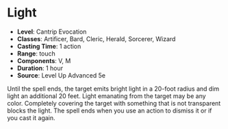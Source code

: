 # Light

- **Level**: Cantrip Evocation
- **Classes**: Artificer, Bard, Cleric, Herald, Sorcerer, Wizard
- **Casting Time**: 1 action
- **Range**: touch
- **Components**: V, M
- **Duration**: 1 hour
- **Source**: Level Up Advanced 5e

Until the spell ends, the target emits bright light in a 20-foot radius and dim light an additional 20 feet. Light emanating from the target may be any color. Completely covering the target with something that is not transparent blocks the light. The spell ends when you use an action to dismiss it or if you cast it again.

